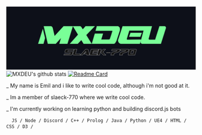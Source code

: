 ![Design and Development](https://github.com/MXDEU/MXDEU/blob/main/bannerneu.png)
![MXDEU's github stats](https://github-readme-stats.vercel.app/api?username=MXDEU&show_icons=true&hide=contribs,issues&hide_border=true&bg_color=0d1019&icon_color=79ff97&&title_color=79ff97&text_color=ffffff&custom_title=My%20Stats:&count_private=true)
[![Readme Card](https://github-readme-stats.vercel.app/api/pin/?username=anuraghazra&repo=github-readme-stats)](https://github.com/anuraghazra/github-readme-stats)

_ My name is Emil and i like to write cool code, although i'm not good at it.

_ Im a member of slaeck-770 where we write cool code.

_ I'm currently working on learning python and building discord.js bots
      
      JS / Node / Discord / C++ / Prolog / Java / Python / UE4 / HTML / CSS / D3 /

